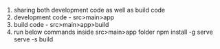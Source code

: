 1. sharing both development code as well as build code
2. development code - src>main>app
3. build code - src>main>app>build
4. run below  commands  inside src>main>app folder
	npm install -g serve
	 serve -s build